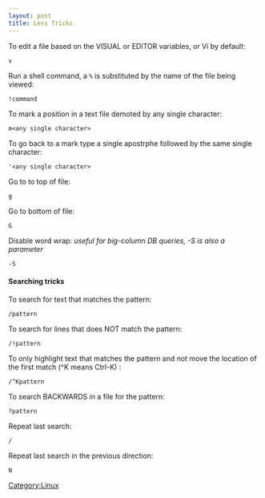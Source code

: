 ```yaml
---
layout: post 
title: Less Tricks
---
```


To edit a file based on the VISUAL or EDITOR variables, or Vi by
default:

    v

Run a shell command, a `%` is substituted by the name of the file being
viewed:

    !command

To mark a position in a text file demoted by any single character:

    m<any single character>

To go back to a mark type a single apostrphe followed by the same single
character:

    '<any single character>

Go to to top of file:

    g

Go to bottom of file:

    G

Disable word wrap: *useful for big-column DB queries, -S is also a
parameter*

    -S

#### Searching tricks

To search for text that matches the pattern:

    /pattern

To search for lines that does NOT match the pattern:

    /!pattern

To only highlight text that matches the pattern and not move the
location of the first match (\^K means Ctrl-K) :

    /^Kpattern

To search BACKWARDS in a file for the pattern:

    ?pattern

Repeat last search:

    /

Repeat last search in the previous direction:

    N

[Category:Linux](Category:Linux "wikilink")
